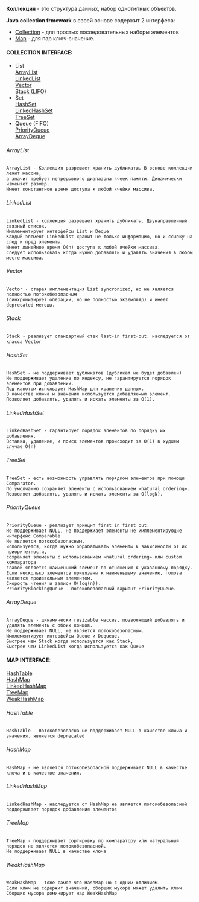 
**Коллекция** - это структура данных, набор однотипных объектов.

**Java collection frmework** в своей основе содержит 2 интерфеса:

- [Collection](#collection-interface) - для простых последовательных наборы элементов
- [Map](#map-interface) - для пар ключ-значение.

#### **COLLECTION INTERFACE:**

- List\
 [ArrayList](#arraylist)\
 [LinkedList](#linkedlist)\
 [Vector](#vector)\
 [Stack (LIFO)](#stack)
- Set\
 [HashSet](#hashset)\
 [LinkedHashSet](#linkedhashset)\
 [TreeSet](#treeset)
- Queue (FIFO)\
 [PriorityQueue](#priorityqueue)\
 [ArrayDeque](#arraydeque)


###### ArrayList
    ArrayList - Коллекция разрешает хранить дубликаты. В основе коллекции лежит массив, 
    а значит требует непрерывного диапазона ячеек памяти. Динамически изменяет размер. 
    Имеет константное время доступа к любой ячейки массива.

###### LinkedList
    LinkedList - коллекция разрешает хранить дубликаты. Двунаправленный связный список.
    Имплементирует интерфейсы List и Deque 
    Каждый элемент LinkedList хранит не только информацию, но и ссылку на след и пред элементы.
    Имеет линейное время O(n) доступа к любой ячейки массива. 
    Следует использовать когда нужно добавлять и удалять значения в любом месте массива.

###### Vector
    Vector - старая имплементация List syncronized, но не является полностью потокобезопасным 
    (синхронизирует операции, но не полностью экземпляр) и имеет deprecated методы.

###### Stack
    Stack - реализует стандартный стек last-in first-out. наследуется от класса Vector

###### HashSet 
    HashSet - не поддерживает дубликатов (дубликат не будет добавлен) 
    Не поддерживает удаление по индексу, не гарантируется порядок элементов при добавлении. 
    Под капотом использует HashMap для хранения данных. 
    В качестве ключа и значения используется добавляемый элемент. 
    Позволяет добавлять, удалять и искать элементы за O(1).

###### LinkedHashSet
    LinkedHashSet - гарантирует порядок элементов по порядку их добавления. 
    Вставка, удаление, и поиск элементов происходит за O(1) в худшем случае O(n)

###### TreeSet
    TreeSet - есть возможность управлять порядком элементов при помощи Comparator. 
    По умолчанию сохраняет элементы с использованием «natural ordering». 
    Позволяет добавлять, удалять и искать элементы за O(logN).

###### PriorityQueue
    PriorityQueue - реализует принцип first in first out. 
    Не поддерживает NULL, не поддержиает элементы не имплементирующие интерфейс Comparable
    Не является потокобезопасным.
    используется, когда нужно обрабатывать элементы в зависимости от их приоритетности,
    сохраняет элементы с использованием «natural ordering» или custom компаратора 
    главой является наименьший элемент по отношению к указанному порядку. 
    Если несколько элементов привязаны к наименьшему значению, голова является произвольным элементом. 
    Скорость чтения и записи O(log(n)).
    PriorityBlockingQueue - потокобезопасный вариант PriorityQueue.

###### ArrayDeque
    ArrayDeque - динамически resizable массив, позволяющий добавлять и удалять элементы с обоих концов. 
    Не поддерживает NULL, не является потокобезопасным. 
    Имплементирует интерфейсы Queue и Dequeue. 
    Быстрее чем Stack когда используется как Stack, 
    Быстрее чем LinkedList когда используется как Queue

#### **MAP INTERFACE:**

 [HashTable](#hashtable)\
 [HashMap](#hashmap)\
 [LinkedHashMap](#linkedhashmap)\
 [TreeMap](#treemap)\
 [WeakHashMap](#weakhashmap)

###### HashTable
    HashTable - потокобезопасна не поддерживает NULL в качестве ключа и значения. является deprecated

###### HashMap
    HashMap - не является потокобезопасной поддерживает NULL в качестве ключа и в качестве значения.

###### LinkedHashMap 
    LinkedHashMap - наследуется от HashMap не является потокобезопасной поддерживает порядок добавления элементов

###### TreeMap
    TreeMap - поддерживает сортировку по компаратору или натуральный порядок не является потокобезопасной. 
    Не поддерживает NULL в качестве ключа

###### WeakHashMap
    WeakHashMap - тоже самое что HashMap но с одним отличием. 
    Если ключ не содержит значений, сборщик мусора может удалить ключ. 
    Сборщик мусора доминирует над WeakHashMap